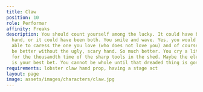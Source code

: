 ```yaml
---
title: Claw
position: 10
role: Performer
affinity: Freaks
description: You should count yourself among the lucky. It could have been your best
  hand, or it could have been both. You smile and wave. Yes, you would like to be
  able to caress the one you love (who does not love you) and of course life would
  be better without the ugly, scary hand. So much better. You cry a little and think
  for the thousandth time of the sharp tools in the shed. Maybe the electric hedge-trimmer
  is your best bet. You cannot be whole until that dreaded thing is gone.
requirements: lobster claw hand prop, having a stage act
layout: page
image: assets/images/characters/claw.jpg
---
```


